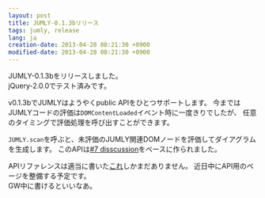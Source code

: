 ```yaml
---
layout: post
title: JUMLY-0.1.3bリリース
tags: jumly, release
lang: ja
creation-date: 2013-04-28 08:21:30 +0900
modified-date: 2013-04-28 08:21:30 +0900
---
```

JUMLY-0.1.3bをリリースしました。  
jQuery-2.0.0でテスト済みです。

v0.1.3bでJUMLYはようやくpublic APIをひとつサポートします。
今まではJUMLYコードの評価は`DOMContentLoaded`イベント時に一度きりでしたが、
任意のタイミングで評価処理を呼び出すことができます。

`JUMLY.scan`を呼ぶと、未評価のJUMLY関連DOMノードを評価してダイアグラムを生成します。
このAPIは[#7 disscussion](https://github.com/tmtk75/jumly/pull/7)をベースに作られました。

APIリファレンスは適当に書いた[これ](http://jumly.herokuapp.com/reference#_api)しかまだありません。
近日中にAPI用のページを整備する予定です。  
GW中に書けるといいなあ。
